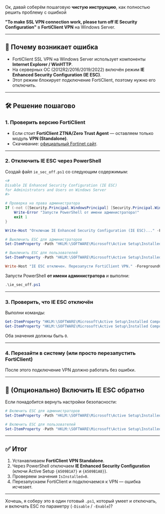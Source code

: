 Ок, давай соберём пошаговую **чистую инструкцию**, как полностью решить проблему с ошибкой

**"To make SSL VPN connection work, please turn off IE Security Configuration"** в **FortiClient VPN** на Windows Server.

---

## 📌 Почему возникает ошибка

* FortiClient SSL VPN на Windows Server использует компоненты **Internet Explorer / WinHTTP**.
* На серверных ОС (2012R2/2016/2019/2022) включён режим **IE Enhanced Security Configuration (IE ESC)**.
* Этот режим блокирует подключение FortiClient, поэтому нужно его отключить.

---

## 🛠 Решение пошагово

### 1. Проверить версию FortiClient

* Если стоит **FortiClient ZTNA/Zero Trust Agent** — оставляем только модуль **VPN (Standalone)**.
* Скачивание: [официальный Fortinet сайт](https://www.fortinet.com/support/product-downloads).

---

### 2. Отключить IE ESC через PowerShell

Создай файл `ie_sec_off.ps1` со следующим содержимым:

```powershell
<# 
Disable IE Enhanced Security Configuration (IE ESC)
for Administrators and Users on Windows Server
#>

# Проверка на права администратора
If (-not ([Security.Principal.WindowsPrincipal] [Security.Principal.WindowsIdentity]::GetCurrent()).IsInRole([Security.Principal.WindowsBuiltInRole] "Administrator")) {
    Write-Error "Запусти PowerShell от имени администратора!"
    exit 1
}

Write-Host "Отключаю IE Enhanced Security Configuration (IE ESC)..." -ForegroundColor Cyan

# Выключить ESC для администраторов
Set-ItemProperty -Path "HKLM:\SOFTWARE\Microsoft\Active Setup\Installed Components\{A509B1A7-37EF-4b3f-8CFC-4F3A74704073}" -Name IsInstalled -Value 0

# Выключить ESC для пользователей
Set-ItemProperty -Path "HKLM:\SOFTWARE\Microsoft\Active Setup\Installed Components\{A509B1A8-37EF-4b3f-8CFC-4F3A74704073}" -Name IsInstalled -Value 0

Write-Host "IE ESC отключен. Перезапусти FortiClient VPN." -ForegroundColor Green
```

Запусти PowerShell **от имени администратора** и выполни:

```powershell
.\ie_sec_off.ps1
```

---

### 3. Проверить, что IE ESC отключён

Выполни команды:

```powershell
Get-ItemProperty "HKLM:\SOFTWARE\Microsoft\Active Setup\Installed Components\{A509B1A7-37EF-4b3f-8CFC-4F3A74704073}" | Select-Object IsInstalled
Get-ItemProperty "HKLM:\SOFTWARE\Microsoft\Active Setup\Installed Components\{A509B1A8-37EF-4b3f-8CFC-4F3A74704073}" | Select-Object IsInstalled
```

Оба значения должны быть `0`.

---

### 4. Перезайти в систему (или просто перезапустить FortiClient)

После этого подключение VPN должно работать без ошибки.

---

## 🔄 (Опционально) Включить IE ESC обратно

Если понадобится вернуть настройки безопасности:

```powershell
# Включить ESC для администраторов
Set-ItemProperty -Path "HKLM:\SOFTWARE\Microsoft\Active Setup\Installed Components\{A509B1A7-37EF-4b3f-8CFC-4F3A74704073}" -Name IsInstalled -Value 1

# Включить ESC для пользователей
Set-ItemProperty -Path "HKLM:\SOFTWARE\Microsoft\Active Setup\Installed Components\{A509B1A8-37EF-4b3f-8CFC-4F3A74704073}" -Name IsInstalled -Value 1
```

---

## ✅ Итог

1. Устанавливаем **FortiClient VPN Standalone**.
2. Через PowerShell отключаем **IE Enhanced Security Configuration** (ключи Active Setup `{A509B1A7}` и `{A509B1A8}`).
3. Проверяем значения `IsInstalled=0`.
4. Перезапускаем FortiClient и подключаемся к VPN — ошибка исчезает.

---

Хочешь, я соберу это в один готовый `.ps1`, который умеет и отключать, и включать ESC по параметру (`-Disable` / `-Enable`)?

